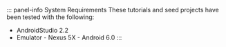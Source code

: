 ::: panel-info System Requirements
These tutorials and seed projects have been tested with the following:

* AndroidStudio 2.2
* Emulator - Nexus 5X - Android 6.0
:::